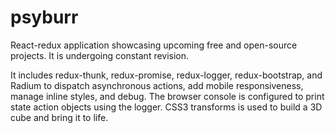 # psyburr
React-redux application showcasing upcoming free and open-source projects. It is undergoing constant revision.

It includes redux-thunk, redux-promise, redux-logger, redux-bootstrap, and Radium to dispatch asynchronous actions, add mobile responsiveness, manage inline styles, and debug. The browser console is configured to print state action objects using the logger. CSS3 transforms is used to build a 3D cube and bring it to life.  
